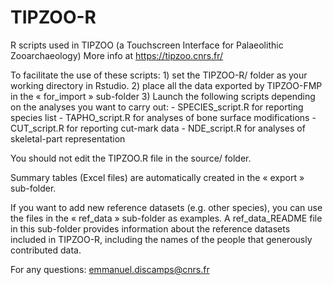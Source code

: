 # TIPZOO-R
R scripts used in TIPZOO (a Touchscreen Interface for Palaeolithic Zooarchaeology)
More info at https://tipzoo.cnrs.fr/

To facilitate the use of these scripts:
	1) set the TIPZOO-R/ folder as your working directory in Rstudio.
	2) place all the data exported by TIPZOO-FMP in the « for_import » sub-folder
	3) Launch the following scripts depending on the analyses you want to carry out:
	- SPECIES_script.R for reporting species list
	- TAPHO_script.R for analyses of bone surface modifications
	- CUT_script.R for reporting cut-mark data
	- NDE_script.R for analyses of skeletal-part representation

You should not edit the TIPZOO.R file in the source/ folder.

Summary tables (Excel files) are automatically created in the « export » sub-folder.

If you want to add new reference datasets (e.g. other species), you can use the files in the « ref_data » sub-folder as examples. A ref_data_README file in this sub-folder provides information about the reference datasets included in TIPZOO-R, including the names of the people that generously contributed data.

For any questions: emmanuel.discamps@cnrs.fr

